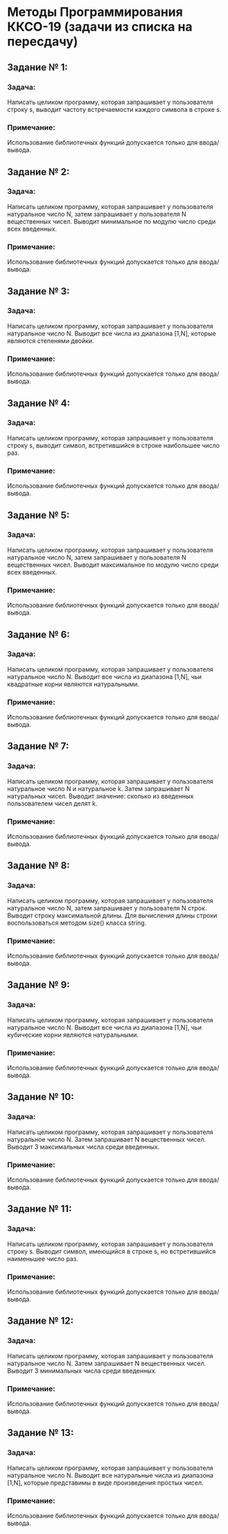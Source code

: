 # Методы Программирования ККСО-19 (задачи из списка на пересдачу)
## Задание № 1:
### Задача:
Написать целиком программу, которая запрашивает у пользователя строку s, выводит частоту
встречаемости каждого символа в строке s.
### Примечание:
Использование библиотечных функций допускается только для ввода/вывода.
## Задание № 2:
### Задача:
Написать целиком программу, которая запрашивает у пользователя натуральное число N, затем
запрашивает у пользователя N вещественных чисел. Выводит минимальное по модулю число
среди всех введенных.
### Примечание:
Использование библиотечных функций допускается только для ввода/вывода.
## Задание № 3:
### Задача:
Написать целиком программу, которая запрашивает у пользователя натуральное число N. Выводит
все числа из диапазона [1,N], которые являются степенями двойки.
### Примечание:
Использование библиотечных функций допускается только для ввода/вывода.
## Задание № 4:
### Задача:
Написать целиком программу, которая запрашивает у пользователя строку s, выводит символ,
встретившийся в строке наибольшее число раз.
### Примечание:
Использование библиотечных функций допускается только для ввода/вывода.
## Задание № 5:
### Задача:
Написать целиком программу, которая запрашивает у пользователя натуральное число N, затем
запрашивает у пользователя N вещественных чисел. Выводит максимальное по модулю число
среди всех введенных.
### Примечание:
Использование библиотечных функций допускается только для ввода/вывода.
## Задание № 6:
### Задача:
Написать целиком программу, которая запрашивает у пользователя натуральное число N. Выводит
все числа из диапазона [1,N], чьи квадратные корни являются натуральными.
### Примечание:
Использование библиотечных функций допускается только для ввода/вывода.
## Задание № 7:
### Задача:
Написать целиком программу, которая запрашивает у пользователя натуральное число N и
натуральное k. Затем запрашивает N натуральных чисел. Выводит значение: сколько из введенных
пользователем чисел делят k.
### Примечание:
Использование библиотечных функций допускается только для ввода/вывода.
## Задание № 8:
### Задача:
Написать целиком программу, которая запрашивает у пользователя натуральное число N, затем
запрашивает у пользователя N строк. Выводит строку максимальной длины. Для вычисления
длины строки воспользоваться методом size() класса string.
### Примечание:
Использование библиотечных функций допускается только для ввода/вывода.
## Задание № 9:
### Задача:
Написать целиком программу, которая запрашивает у пользователя натуральное число N. Выводит
все числа из диапазона [1,N], чьи кубические корни являются натуральными.
### Примечание:
Использование библиотечных функций допускается только для ввода/вывода.
## Задание № 10:
### Задача:
Написать целиком программу, которая запрашивает у пользователя натуральное число N. Затем
запрашивает N вещественных чисел. Выводит 3 максимальных числа среди введенных.
### Примечание:
Использование библиотечных функций допускается только для ввода/вывода.
## Задание № 11:
### Задача:
Написать целиком программу, которая запрашивает у пользователя строку s. Выводит символ,
имеющийся в строке s, но встретившийся наименьшее число раз.
### Примечание:
Использование библиотечных функций допускается только для ввода/вывода.
## Задание № 12:
### Задача:
Написать целиком программу, которая запрашивает у пользователя натуральное число N. Затем
запрашивает N вещественных чисел. Выводит 3 минимальных числа среди введенных.
### Примечание:
Использование библиотечных функций допускается только для ввода/вывода.
## Задание № 13:
### Задача:
Написать целиком программу, которая запрашивает у пользователя натуральное число N. Выводит
все натуральные числа из диапазона [1,N], которые представимы в виде произведения простых
чисел.
### Примечание:
Использование библиотечных функций допускается только для ввода/вывода.
